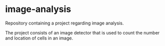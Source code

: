 # image-analysis
Repository containing a project regarding image analysis. 

The project consists of an image detector that is used to count the number and location of cells in an image.
